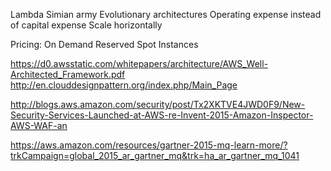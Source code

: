 Lambda
Simian army
Evolutionary architectures
Operating expense instead of capital expense
Scale horizontally

Pricing:
On Demand
Reserved
Spot Instances

https://d0.awsstatic.com/whitepapers/architecture/AWS_Well-Architected_Framework.pdf
http://en.clouddesignpattern.org/index.php/Main_Page

http://blogs.aws.amazon.com/security/post/Tx2XKTVE4JWD0F9/New-Security-Services-Launched-at-AWS-re-Invent-2015-Amazon-Inspector-AWS-WAF-an

https://aws.amazon.com/resources/gartner-2015-mq-learn-more/?trkCampaign=global_2015_ar_gartner_mq&trk=ha_ar_gartner_mq_1041
